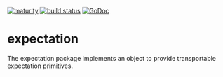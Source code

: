 [![maturity](https://img.shields.io/badge/status-alpha-red.svg)](https://github.com/the-anna-project/expectation) [![build status](https://travis-ci.org/the-anna-project/expectation.svg?branch=master)](https://travis-ci.org/the-anna-project/expectation) [![GoDoc](https://godoc.org/github.com/the-anna-project/expectation?status.svg)](http://godoc.org/github.com/the-anna-project/expectation)

# expectation
The expectation package implements an object to provide transportable
expectation primitives.
